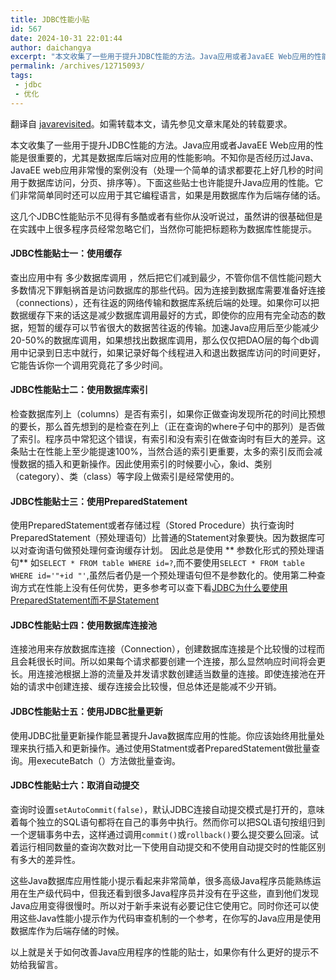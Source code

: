 ```yaml
---
title: JDBC性能小贴
id: 567
date: 2024-10-31 22:01:44
author: daichangya
excerpt: "本文收集了一些用于提升JDBC性能的方法。Java应用或者JavaEE Web应用的性能是很重要的，尤其是数据库后端对应用的性能影响。不知你是否经历过Java、JavaEE web应用非常慢的案例没有（处理一个简单的请求都要花上好几秒的时间用于数据库访问，分页、排序等）。"
permalink: /archives/12715093/
tags: 
 - jdbc
 - 优化
---
```


 
翻译自 [javarevisited](http://javarevisited.blogspot.hk/2012/01/improve-performance-java-database.html)。如需转载本文，请先参见文章末尾处的转载要求。  

本文收集了一些用于提升JDBC性能的方法。Java应用或者JavaEE Web应用的性能是很重要的，尤其是数据库后端对应用的性能影响。不知你是否经历过Java、JavaEE web应用非常慢的案例没有（处理一个简单的请求都要花上好几秒的时间用于数据库访问，分页、排序等）。下面这些贴士也许能提升Java应用的性能。它们非常简单同时还可以应用于其它编程语言，如果是用数据库作为后端存储的话。

这几个JDBC性能贴示不见得有多酷或者有些你从没听说过，虽然讲的很基础但是在实践中上很多程序员经常忽略它们，当然你可能把标题称为数据库性能提示。

#### [](https://github.com/lzjun567/note/blob/master/java/JDBC%20Performance%20Tips.md#jdbc%E6%80%A7%E8%83%BD%E8%B4%B4%E5%A3%AB%E4%B8%80%E4%BD%BF%E7%94%A8%E7%BC%93%E5%AD%98)JDBC性能贴士一：使用缓存

查出应用中有 多少数据库调用 ，然后把它们减到最少，不管你信不信性能问题大多数情况下罪魁祸首是访问数据库的那些代码。因为连接到数据库需要准备好连接（connections），还有往返的网络传输和数据库系统后端的处理。如果你可以把数据缓存下来的话这是减少数据库调用最好的方式，即使你的应用有完全动态的数据，短暂的缓存可以节省很大的数据苦往返的传输。加速Java应用后至少能减少20-50%的数据库调用，如果想找出数据库调用，那么仅仅把DAO层的每个db调用中记录到日志中就行，如果记录好每个线程进入和退出数据库访问的时间更好，它能告诉你一个调用究竟花了多少时间。

#### [](https://github.com/lzjun567/note/blob/master/java/JDBC%20Performance%20Tips.md#jdbc%E6%80%A7%E8%83%BD%E8%B4%B4%E5%A3%AB%E4%BA%8C%E4%BD%BF%E7%94%A8%E6%95%B0%E6%8D%AE%E5%BA%93%E7%B4%A2%E5%BC%95)JDBC性能贴士二：使用数据库索引

检查数据库列上（columns）是否有索引，如果你正做查询发现所花的时间比预想的要长，那么首先想到的是检查在列上（正在查询的where子句中的那列）是否做了索引。程序员中常犯这个错误，有索引和没有索引在做查询时有巨大的差异。这条贴士在性能上至少能提速100%，当然合适的索引更重要，太多的索引反而会减慢数据的插入和更新操作。因此使用索引的时候要小心，象id、类别（category）、类（class）等字段上做索引是经常使用的。

#### [](https://github.com/lzjun567/note/blob/master/java/JDBC%20Performance%20Tips.md#jdbc%E6%80%A7%E8%83%BD%E8%B4%B4%E5%A3%AB%E4%B8%89%E4%BD%BF%E7%94%A8preparedstatement)JDBC性能贴士三：使用PreparedStatement

使用PreparedStatement或者存储过程（Stored Procedure）执行查询时PreparedStatement（预处理语句）比普通的Statement对象要快。因为数据库可以对查询语句做预处理何查询缓存计划。 因此总是使用 ** 参数化形式的预处理语句** 如`SELECT * FROM table WHERE id=?`,而不要使用`SELECT * FROM table WHERE id='"+id "'`,虽然后者仍是一个预处理语句但不是参数化的。使用第二种查询方式在性能上没有任何优势，更多参考可以查下看[JDBC为什么要使用PreparedStatement而不是Statement](https://blog.jsdiff.com/archives/18565315)

#### [](https://github.com/lzjun567/note/blob/master/java/JDBC%20Performance%20Tips.md#jdbc%E6%80%A7%E8%83%BD%E8%B4%B4%E5%A3%AB%E5%9B%9B%E4%BD%BF%E7%94%A8%E6%95%B0%E6%8D%AE%E5%BA%93%E8%BF%9E%E6%8E%A5%E6%B1%A0)JDBC性能贴士四：使用数据库连接池

连接池用来存放数据库连接（Connection），创建数据库连接是个比较慢的过程而且会耗很长时间。所以如果每个请求都要创建一个连接，那么显然响应时间将会更长。用连接池根据上游的流量及并发请求数创建适当数量的连接。即使连接池在开始的请求中创建连接、缓存连接会比较慢，但总体还是能减不少开销。

#### [](https://github.com/lzjun567/note/blob/master/java/JDBC%20Performance%20Tips.md#jdbc%E6%80%A7%E8%83%BD%E8%B4%B4%E5%A3%AB%E4%BA%94%E4%BD%BF%E7%94%A8jdbc%E6%89%B9%E9%87%8F%E6%9B%B4%E6%96%B0)JDBC性能贴士五：使用JDBC批量更新

使用JDBC批量更新操作能显著提升Java数据库应用的性能。你应该始终用批量处理来执行插入和更新操作。通过使用Statment或者PreparedStatement做批量查询。用executeBatch（）方法做批量查询。

#### [](https://github.com/lzjun567/note/blob/master/java/JDBC%20Performance%20Tips.md#jdbc%E6%80%A7%E8%83%BD%E8%B4%B4%E5%A3%AB%E5%85%AD%E5%8F%96%E6%B6%88%E8%87%AA%E5%8A%A8%E6%8F%90%E4%BA%A4)JDBC性能贴士六：取消自动提交

查询时设置`setAutoCommit(false)`，默认JDBC连接自动提交模式是打开的，意味着每个独立的SQL语句都将在自己的事务中执行。然而你可以把SQL语句按组归到一个逻辑事务中去，这样通过调用`commit()`或`rollback()`要么提交要么回滚。试着运行相同数量的查询次数对比一下使用自动提交和不使用自动提交时的性能区别有多大的差异性。

这些Java数据库应用性能小提示看起来非常简单，很多高级Java程序员能熟练运用在生产级代码中，但我还看到很多Java程序员并没有在乎这些，直到他们发现Java应用变得很慢时。所以对于新手来说有必要记住它使用它。同时你还可以使用这些Java性能小提示作为代码审查机制的一个参考，在你写的Java应用是使用数据库作为后端存储的时候。

以上就是关于如何改善Java应用程序的性能的贴士，如果你有什么更好的提示不妨给我留言。